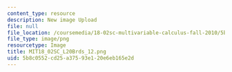 ```yaml
---
content_type: resource
description: New image Upload
file: null
file_location: /coursemedia/18-02sc-multivariable-calculus-fall-2010/5b8c0552cd25a37593e120e6eb165e2d_MIT18_02SC_L20Brds_12.png
file_type: image/png
resourcetype: Image
title: MIT18_02SC_L20Brds_12.png
uid: 5b8c0552-cd25-a375-93e1-20e6eb165e2d
---
```

